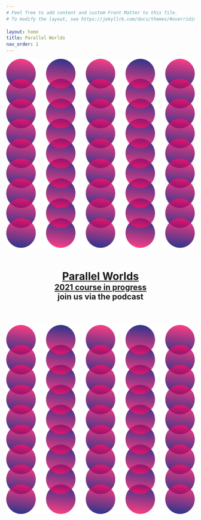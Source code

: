 ```yaml
---
# Feel free to add content and custom Front Matter to this file.
# To modify the layout, see https://jekyllrb.com/docs/themes/#overriding-theme-defaults

layout: home
title: Parallel Worlds
nav_order: 1
---
```


![](/assets/pw-02.svg)

<h1 class='home' style='text-align:center;margin: 2em 0 0 0;padding: 0 0 0 0;'><a href="/2021/about">Parallel Worlds</a></h1>
<h2 style='text-align:center;margin: 0 0 3em 0;padding: 0 0 0 0;'><a href="/2021/about">2021 course in progress</a><br><a>join us via the podcast</a></h2>

![](/assets/pw-02.svg)
